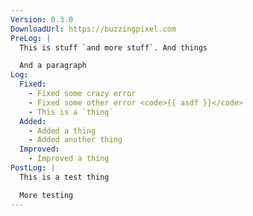 ```yaml
---
Version: 0.3.0
DownloadUrl: https://buzzingpixel.com
PreLog: |
  This is stuff `and more stuff`. And things

  And a paragraph
Log:
  Fixed:
    - Fixed some crazy error
    - Fixed some other error <code>{{ asdf }}</code>
    - This is a `thing`
  Added:
    - Added a thing
    - Added another thing
  Improved:
    - Improved a thing
PostLog: |
  This is a test thing

  More testing
---
```

